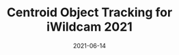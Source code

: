 ---
layout: project
title: Centroid Object Tracking for iWildcam 2021
caption: Centroid object tracking with EfficientNet for counting wildlife animals in videos.
description: >
  Centroid object tracking was used to handle the unique subtleties of this task.
date: '2021-06-14'
image: 
  path: /assets/img/projects/iWildcam-centroid.png
  # srcset: 
  #   1920w: /assets/img/projects/qwtel.jpg
  #   960w:  /assets/img/projects/qwtel@0,5x.jpg
  #   480w:  /assets/img/projects/qwtel@0,25x.jpg
links:
  - title: Link
    url: https://github.com/kev94yo/wildlife_counting_with_tracking
accent_color: '#4fb1ba'
accent_image:
  background: '#193747'
theme_color: '#193747'
sitemap: true
---